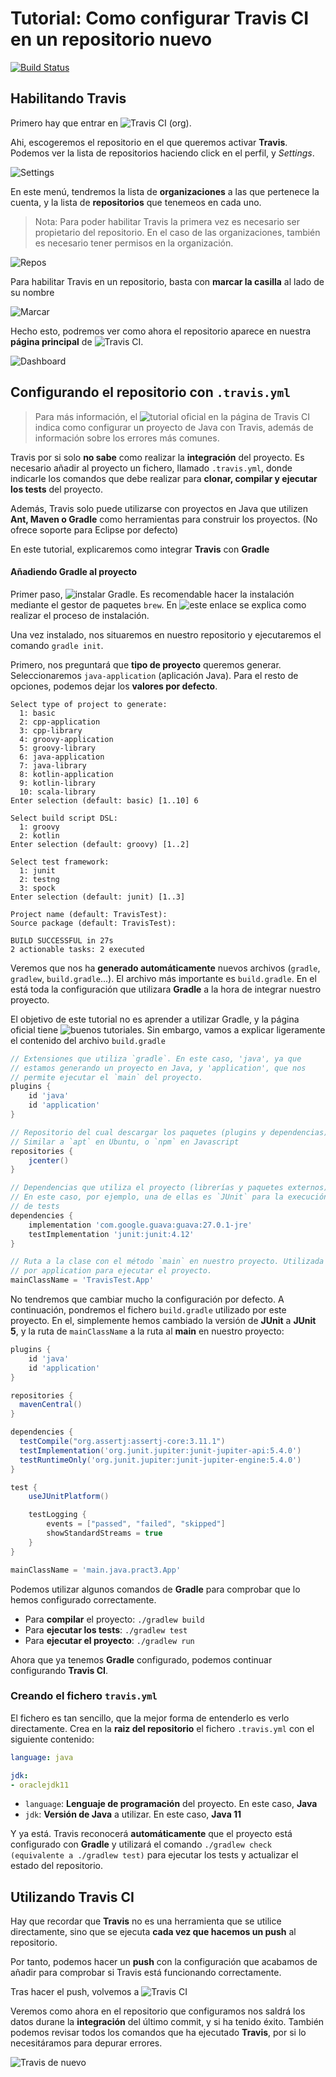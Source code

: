 # Tutorial: Como configurar Travis CI en un repositorio nuevo

[![Build Status](https://travis-ci.org/alu0100769609/TravisTest.svg?branch=travis)](https://travis-ci.org/alu0100769609/TravisTest)


## Habilitando Travis

Primero hay que entrar en ![Travis CI (org)](https://travis-ci.org/dashboard).

Ahi, escogeremos el repositorio en el que queremos activar __Travis__. Podemos ver la lista de repositorios haciendo click en el perfil, y _Settings_.

![Settings](https://i.imgur.com/3k14t5m.png)

En este menú, tendremos la lista de __organizaciones__ a las que pertenece la cuenta, y la lista de __repositorios__ que tenemeos en cada uno.

> Nota: Para poder habilitar Travis la primera vez es necesario ser propietario del repositorio. En el caso de las organizaciones, también es necesario tener permisos en la organización.

![Repos](https://i.imgur.com/l4QRD6Z.png)

Para habilitar Travis en un repositorio, basta con __marcar la casilla__ al lado de su nombre

![Marcar](https://i.imgur.com/91ik1cy.png)

Hecho esto, podremos ver como ahora el repositorio aparece en nuestra __página principal__ de ![Travis CI](https://travis-ci.org/dashboard).

![Dashboard](https://i.imgur.com/PUDPuqf.png)


## Configurando el repositorio con `.travis.yml`

> Para más información, el ![tutorial oficial en la página de Travis CI](https://docs.travis-ci.com/user/languages/java/) indica como configurar un proyecto de Java con Travis, además de información sobre los errores más comunes.

Travis por si solo __no sabe__ como realizar la __integración__ del proyecto. Es necesario añadir al proyecto un fichero, llamado `.travis.yml`, donde indicarle los comandos que debe realizar para __clonar, compilar y ejecutar los tests__ del proyecto.

Además, Travis solo puede utilizarse con proyectos en Java que utilizen __Ant, Maven o Gradle__ como herramientas para construir los proyectos. (No ofrece soporte para Eclipse por defecto)

En este tutorial, explicaremos como integrar __Travis__ con __Gradle__

#### Añadiendo Gradle al proyecto

Primer paso, ![instalar Gradle](https://gradle.org/install/). Es recomendable hacer la instalación mediante el gestor de paquetes `brew`. En ![este enlace](https://gradle.org/install/) se explica como realizar el proceso de instalación.

Una vez instalado, nos situaremos en nuestro repositorio y ejecutaremos el comando `gradle init`.

Primero, nos preguntará que __tipo de proyecto__ queremos generar. Seleccionaremos `java-application` (aplicación Java). Para el resto de opciones, podemos dejar los __valores por defecto__.

```console
Select type of project to generate:
  1: basic
  2: cpp-application
  3: cpp-library
  4: groovy-application
  5: groovy-library
  6: java-application
  7: java-library
  8: kotlin-application
  9: kotlin-library
  10: scala-library
Enter selection (default: basic) [1..10] 6

Select build script DSL:
  1: groovy
  2: kotlin
Enter selection (default: groovy) [1..2]  

Select test framework:
  1: junit
  2: testng
  3: spock
Enter selection (default: junit) [1..3] 

Project name (default: TravisTest): 
Source package (default: TravisTest): 

BUILD SUCCESSFUL in 27s
2 actionable tasks: 2 executed
```

Veremos que nos ha __generado automáticamente__ nuevos archivos (`gradle`, `gradlew`, `build.gradle`...). El archivo más importante es `build.gradle`. En el está toda la configuración que utilizara __Gradle__ a la hora de integrar nuestro proyecto.

El objetivo de este tutorial no es aprender a utilizar Gradle, y la página oficial tiene ![buenos tutoriales](https://guides.gradle.org/creating-new-gradle-builds/). Sin embargo, vamos a explicar ligeramente el contenido del archivo `build.gradle`

```groovy
// Extensiones que utiliza `gradle`. En este caso, 'java', ya que
// estamos generando un proyecto en Java, y 'application', que nos
// permite ejecutar el `main` del proyecto.
plugins {
    id 'java'
    id 'application'
}

// Repositorio del cual descargar los paquetes (plugins y dependencias).
// Similar a `apt` en Ubuntu, o `npm` en Javascript
repositories {
    jcenter()
}

// Dependencias que utiliza el proyecto (librerías y paquetes externos).
// En este caso, por ejemplo, una de ellas es `JUnit` para la execución
// de tests
dependencies {
    implementation 'com.google.guava:guava:27.0.1-jre'
    testImplementation 'junit:junit:4.12'
}

// Ruta a la clase con el método `main` en nuestro proyecto. Utilizada
// por application para ejecutar el proyecto.
mainClassName = 'TravisTest.App'
```

No tendremos que cambiar mucho la configuración por defecto. A continuación, pondremos el fichero `build.gradle` utilizado por este proyecto. En el, simplemente hemos cambiado la versión de __JUnit__ a __JUnit 5__, y la ruta de `mainClassName` a la ruta al __main__ en nuestro proyecto:

```groovy
plugins {
    id 'java'
    id 'application'
}

repositories {
  mavenCentral()
}

dependencies {
  testCompile("org.assertj:assertj-core:3.11.1")
  testImplementation('org.junit.jupiter:junit-jupiter-api:5.4.0')
  testRuntimeOnly('org.junit.jupiter:junit-jupiter-engine:5.4.0')
}

test {
    useJUnitPlatform()

    testLogging {
        events = ["passed", "failed", "skipped"]
        showStandardStreams = true
    }
}

mainClassName = 'main.java.pract3.App'
```

Podemos utilizar algunos comandos de __Gradle__ para comprobar que lo hemos configurado correctamente.
* Para __compilar__ el proyecto: `./gradlew build`
* Para __ejecutar los tests__: `./gradlew test`
* Para __ejecutar el proyecto__: `./gradlew run`

Ahora que ya tenemos __Gradle__ configurado, podemos continuar configurando __Travis CI__.

### Creando el fichero `travis.yml`

El fichero es tan sencillo, que la mejor forma de entenderlo es verlo directamente. Crea en la __raiz del repositorio__ el fichero `.travis.yml` con el siguiente contenido:

```yml
language: java

jdk:
- oraclejdk11
```

* `language`: __Lenguaje de programación__ del proyecto. En este caso, __Java__
* `jdk`: __Versión de Java__ a utilizar. En este caso, __Java 11__

Y ya está. Travis reconocerá __automáticamente__ que el proyecto está configurado con __Gradle__ y utilizará el comando `./gradlew check (equivalente a ./gradlew test)` para ejecutar los tests y actualizar el estado del repositorio.

## Utilizando Travis CI

Hay que recordar que __Travis__ no es una herramienta que se utilice directamente, sino que se ejecuta __cada vez que hacemos un push__ al repositorio.

Por tanto, podemos hacer un __push__ con la configuración que acabamos de añadir para comprobar si Travis está funcionando correctamente.

Tras hacer el push, volvemos a ![Travis CI](https://travis-ci.org/)

Veremos como ahora en el repositorio que configuramos nos saldrá los datos durane la __integración__ del último commit, y si ha tenido éxito. También podemos revisar todos los comandos que ha ejecutado __Travis__, por si lo necesitáramos para depurar errores.

![Travis de nuevo](https://i.imgur.com/UqUEaCO.png)
